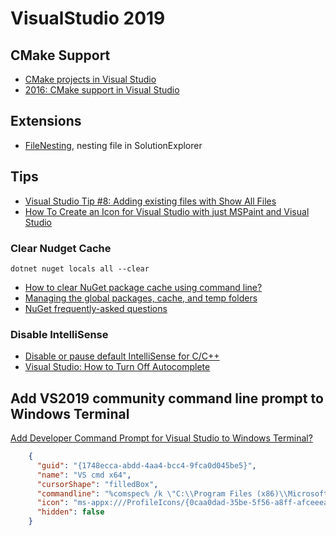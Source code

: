 # VisualStudio 2019


## CMake Support

* [CMake projects in Visual Studio](https://docs.microsoft.com/en-us/cpp/build/cmake-projects-in-visual-studio?view=vs-2019)
* [2016: CMake support in Visual Studio](https://devblogs.microsoft.com/cppblog/cmake-support-in-visual-studio/)

## Extensions

* [FileNesting](https://github.com/madskristensen/FileNesting), nesting file in SolutionExplorer

## Tips

* [Visual Studio Tip #8: Adding existing files with Show All Files](https://blogs.msdn.microsoft.com/benwilli/2015/05/21/visual-studio-tip-8-adding-existing-files-with-show-all-files/)
* [How To Create an Icon for Visual Studio with just MSPaint and Visual Studio](https://stackoverflow.com/questions/40933304/how-to-create-an-icon-for-visual-studio-with-just-mspaint-and-visual-studio)

### Clear Nudget Cache

```
dotnet nuget locals all --clear
```

- [How to clear NuGet package cache using command line?](https://stackoverflow.com/questions/30933277/how-to-clear-nuget-package-cache-using-command-line)
- [Managing the global packages, cache, and temp folders](https://docs.microsoft.com/en-us/nuget/consume-packages/managing-the-global-packages-and-cache-folders)
- [NuGet frequently-asked questions](https://docs.microsoft.com/en-us/nuget/resources/nuget-faq)

### Disable IntelliSense

- [Disable or pause default IntelliSense for C/C++](https://docs.wholetomato.com/default.asp?W133)
- [Visual Studio: How to Turn Off Autocomplete](https://www.technipages.com/visual-studio-turn-off-autocomplete)

## Add VS2019 community command line prompt to Windows Terminal

[Add Developer Command Prompt for Visual Studio to Windows Terminal?](https://stackoverflow.com/questions/57925428/add-developer-command-prompt-for-visual-studio-to-windows-terminal)

```json
    {
      "guid": "{1748ecca-abdd-4aa4-bcc4-9fca0d045be5}",
      "name": "VS cmd x64",
      "cursorShape": "filledBox",
      "commandline": "%comspec% /k \"C:\\Program Files (x86)\\Microsoft Visual Studio\\2019\\Community\\VC\\Auxiliary\\Build\\vcvars64.bat\"",
      "icon": "ms-appx:///ProfileIcons/{0caa0dad-35be-5f56-a8ff-afceeeaa6101}.png",
      "hidden": false
    }

```
